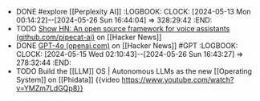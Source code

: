 - DONE #explore [[Perplexity AI]]
  :LOGBOOK:
  CLOCK: [2024-05-13 Mon 00:14:22]--[2024-05-26 Sun 16:44:04] =>  328:29:42
  :END:
- TODO [Show HN: An open source framework for voice assistants (github.com/pipecat-ai)](https://news.ycombinator.com/item?id=40345696) on [[Hacker News]]
- DONE [GPT-4o (openai.com)](https://news.ycombinator.com/item?id=40345775) on [[Hacker News]] #GPT
  :LOGBOOK:
  CLOCK: [2024-05-15 Wed 02:10:43]--[2024-05-26 Sun 16:43:27] =>  278:32:44
  :END:
- TODO Build the [[LLM]] OS | Autonomous LLMs as the new [[Operating System]] on [[Phidata]]
  {{video https://www.youtube.com/watch?v=YMZm7LdGQp8}}